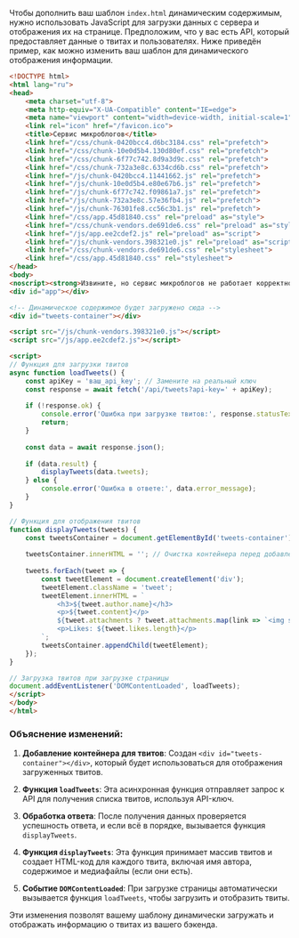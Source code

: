 Чтобы дополнить ваш шаблон `index.html` динамическим содержимым, нужно использовать JavaScript для загрузки данных с сервера и отображения их на странице. Предположим, что у вас есть API, который предоставляет данные о твитах и пользователях. Ниже приведён пример, как можно изменить ваш шаблон для динамического отображения информации.

```html
<!DOCTYPE html>
<html lang="ru">
<head>
    <meta charset="utf-8">
    <meta http-equiv="X-UA-Compatible" content="IE=edge">
    <meta name="viewport" content="width=device-width, initial-scale=1">
    <link rel="icon" href="/favicon.ico">
    <title>Сервис микроблогов</title>
    <link href="/css/chunk-0420bcc4.d6bc3184.css" rel="prefetch">
    <link href="/css/chunk-10e0d5b4.130d80ef.css" rel="prefetch">
    <link href="/css/chunk-6f77c742.8d9a3d9c.css" rel="prefetch">
    <link href="/css/chunk-732a3e8c.6334cd6b.css" rel="prefetch">
    <link href="/js/chunk-0420bcc4.11441662.js" rel="prefetch">
    <link href="/js/chunk-10e0d5b4.e80e67b6.js" rel="prefetch">
    <link href="/js/chunk-6f77c742.f09861a7.js" rel="prefetch">
    <link href="/js/chunk-732a3e8c.57e36fb4.js" rel="prefetch">
    <link href="/js/chunk-76301fe8.cc56c3b1.js" rel="prefetch">
    <link href="/css/app.45d81840.css" rel="preload" as="style">
    <link href="/css/chunk-vendors.de691de6.css" rel="preload" as="style">
    <link href="/js/app.ee2cdef2.js" rel="preload" as="script">
    <link href="/js/chunk-vendors.398321e0.js" rel="preload" as="script">
    <link href="/css/chunk-vendors.de691de6.css" rel="stylesheet">
    <link href="/css/app.45d81840.css" rel="stylesheet">
</head>
<body>
<noscript><strong>Извините, но сервис микроблогов не работает корректно без включенного JavaScript. Пожалуйста, включите его для продолжения.</strong></noscript>
<div id="app"></div>

<!-- Динамическое содержимое будет загружено сюда -->
<div id="tweets-container"></div>

<script src="/js/chunk-vendors.398321e0.js"></script>
<script src="/js/app.ee2cdef2.js"></script>

<script>
// Функция для загрузки твитов
async function loadTweets() {
    const apiKey = 'ваш_api_key'; // Замените на реальный ключ
    const response = await fetch('/api/tweets?api-key=' + apiKey);
    
    if (!response.ok) {
        console.error('Ошибка при загрузке твитов:', response.statusText);
        return;
    }
    
    const data = await response.json();
    
    if (data.result) {
        displayTweets(data.tweets);
    } else {
        console.error('Ошибка в ответе:', data.error_message);
    }
}

// Функция для отображения твитов
function displayTweets(tweets) {
    const tweetsContainer = document.getElementById('tweets-container');
    
    tweetsContainer.innerHTML = ''; // Очистка контейнера перед добавлением новых твитов
    
    tweets.forEach(tweet => {
        const tweetElement = document.createElement('div');
        tweetElement.className = 'tweet';
        tweetElement.innerHTML = `
            <h3>${tweet.author.name}</h3>
            <p>${tweet.content}</p>
            ${tweet.attachments ? tweet.attachments.map(link => `<img src="${link}" alt="media">`).join('') : ''}
            <p>Likes: ${tweet.likes.length}</p>
        `;
        tweetsContainer.appendChild(tweetElement);
    });
}

// Загрузка твитов при загрузке страницы
document.addEventListener('DOMContentLoaded', loadTweets);
</script>
</body>
</html>
```

### Объяснение изменений:

1. **Добавление контейнера для твитов**: Создан `<div id="tweets-container"></div>`, который будет использоваться для отображения загруженных твитов.

2. **Функция `loadTweets`**: Эта асинхронная функция отправляет запрос к API для получения списка твитов, используя API-ключ.

3. **Обработка ответа**: После получения данных проверяется успешность ответа, и если всё в порядке, вызывается функция `displayTweets`.

4. **Функция `displayTweets`**: Эта функция принимает массив твитов и создает HTML-код для каждого твита, включая имя автора, содержимое и медиафайлы (если они есть).

5. **Событие `DOMContentLoaded`**: При загрузке страницы автоматически вызывается функция `loadTweets`, чтобы загрузить и отобразить твиты.

Эти изменения позволят вашему шаблону динамически загружать и отображать информацию о твитах из вашего бэкенда.
